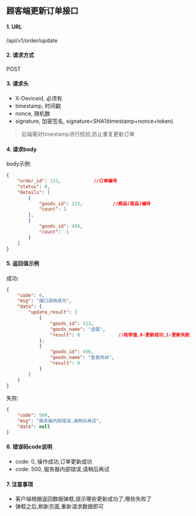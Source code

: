 ## 顾客端更新订单接口

#### 1. URL

/api/v1/order/update

#### 2. 请求方式

POST

#### 3. 请求头

- X-Deviceid, 必须有
- timestamp, 时间戳
- nonce, 随机数
- signature, 加密签名, signature=SHA1(timestamp+nonce+token)

> 后端需对timestamp进行校验,防止重复更新订单

#### 4. 请求body

body示例:
```json
{
    "order_id": 123,            //订单编号
    "status": 0,
    "details": [
        {
            "goods_id": 123,           //商品(菜品)编号
            "count": 1
        },
        {
            "goods_id": 456,
            "count": -1
        }
    ]
}
```

#### 5. 返回值示例

成功:
```json
{
    "code": 0,
    "msg": "接口调用成功",
    "data": {
        "update_result": [
            {
                "goods_id": 123,
                "goods_name": "卤蛋",
                "result": 0              //枚举值,0-更新成功,1-更新失败
            },
            {
                "goods_id": 456,
                "goods_name": "鱼香肉丝",
                "result": 0
            }
        ]
    }
}
```

失败:
```json
{
    "code": 500,
    "msg": "服务器内部错误,请稍后再试",
    "data": null
}
```

#### 6. 错误码code说明

- code: 0, 操作成功,订单更新成功
- code: 500, 服务器内部错误,请稍后再试

#### 7. 注意事项

- 客户端根据返回数据弹框,提示哪些更新成功了,哪些失败了
- 弹框之后,刷新页面,重新请求数据即可